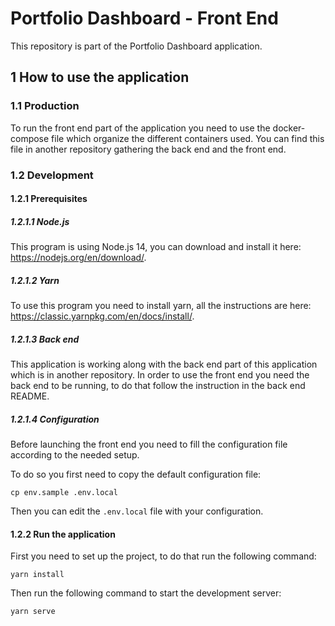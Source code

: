 # Portfolio Dashboard - Front End
This repository is part of the Portfolio Dashboard application.

## 1 How to use the application
### 1.1 Production
To run the front end part of the application you need to use the docker-compose file which organize the different containers used.
You can find this file in another repository gathering the back end and the front end.


### 1.2 Development
#### 1.2.1 Prerequisites
##### 1.2.1.1 Node.js
This program is using Node.js 14, you can download and install it here: https://nodejs.org/en/download/.

##### 1.2.1.2 Yarn
To use this program you need to install yarn, all the instructions are here: https://classic.yarnpkg.com/en/docs/install/.

##### 1.2.1.3 Back end
This application is working along with the back end part of this application which is in another repository.
In order to use the front end you need the back end to be running, to do that follow the instruction in the back end README.

##### 1.2.1.4 Configuration
Before launching the front end you need to fill the configuration file according to the needed setup.

To do so you first need to copy the default configuration file:
```shell
cp env.sample .env.local
```

Then you can edit the `.env.local` file with your configuration.


#### 1.2.2 Run the application
First you need to set up the project, to do that run the following command:

```shell
yarn install
```

Then run the following command to start the development server:
```shell
yarn serve
```
